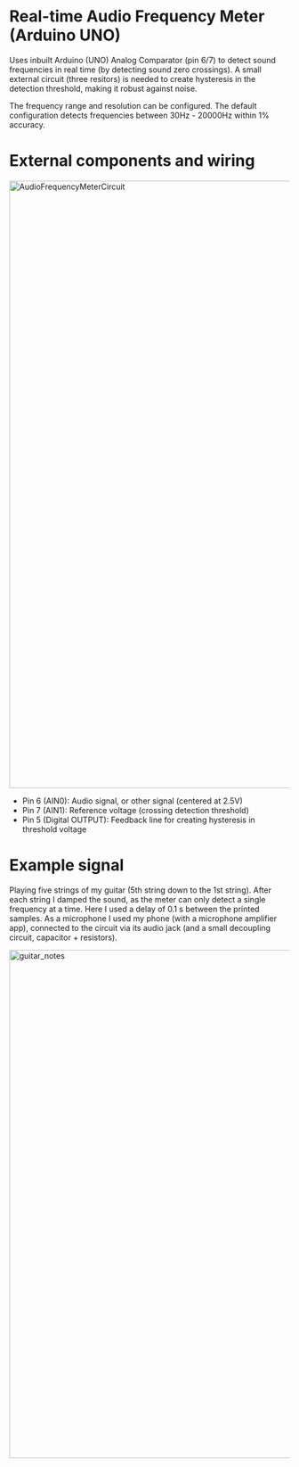 # Real-time Audio Frequency Meter (Arduino UNO)

Uses inbuilt Arduino (UNO) Analog Comparator (pin 6/7) to detect sound frequencies in real time (by detecting sound zero crossings).
A small external circuit (three resitors) is needed to create hysteresis in the detection threshold, making it robust against noise.

The frequency range and resolution can be configured. The default configuration detects frequencies between 30Hz - 20000Hz within 1% accuracy.

# External components and wiring

<img width="1544" height="1090" alt="AudioFrequencyMeterCircuit" src="https://github.com/user-attachments/assets/12c6586d-8424-491e-bc3e-b76987850b00" />

- Pin 6 (AIN0): Audio signal, or other signal (centered at 2.5V)
- Pin 7 (AIN1): Reference voltage (crossing detection threshold)
- Pin 5 (Digital OUTPUT): Feedback line for creating hysteresis in threshold voltage

# Example signal

Playing five strings of my guitar (5th string down to the 1st string). After each string I damped the sound, as the meter can only detect a single frequency at a time. Here I used a delay of 0.1 s between the printed samples. As a microphone I used my phone (with a microphone amplifier app), connected to the circuit via its audio jack (and a small decoupling circuit, capacitor + resistors).

<img width="866" height="912" alt="guitar_notes" src="https://github.com/user-attachments/assets/8bcf33b1-a1a9-4481-a922-416e8bad3a0a" />
